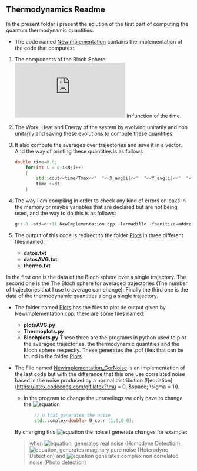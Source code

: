 ## Thermodynamics Readme
In the present folder i present the solution of the first part of computing the quantum thermodynamic quantities.

* The code named [NewImplementation](./NewImplementation.cpp) contains the implementation of the code that computes:

1. The components of the Bloch Sphere ![equation](https://latex.codecogs.com/gif.latex?x,&space;y,&space;z) in function of the time.

2. The Work, Heat and Energy of the system by evolving unitarily and non unitarily and saving these evolutions to compute these quantities.

3. It also compute the averages over trajectories and save it in a vector. And the way of printing these quantities is as follows
	``` c++
	double time=0.0;
    	for(int i = 0;i<N;i++)
    	{
    		std::cout<<time/Tmax<<"  "<<X_avg[i]<<"  "<<Y_avg[i]<<"  "<<Z_avg[i]<<std::endl;
    		time +=dt;
    	}
	```
4. The way I am compiling in order to check any kind of errors or leaks in the memory or maybe variables that are declared but are not being used, and the way to do this is as follows:
	```c++
	g++-8 -std=c++11 NewImplementation.cpp -larmadillo -fsanitize=address -fsanitize=leak -fsanitize=undefined -fvisibility=hidden -Wall
	```
5. The output of this code is redirect to the folder [Plots](./Plots) in three different files named:

	* **datos.txt**
	* **datosAVG.txt**
	* **thermo.txt**

In the first one is the data of the Bloch sphere over a single trajectory. The second one is the The Bloch sphere for averaged trajectories (The number of trajectories that I use to average can change). Finally the third one is the data of the thermodynamic quantities along a single trajectory.

* The folder named [Plots](./Plots) has the files to plot de output given by Newimplementation.cpp, there are some files named:
	* **plotsAVG.py**
	* **Thermoplots.py**
	* **Blochplots.py**
These three are the programs in python used to plot the averaged trajectories, the thermodynamic quantities and the Bloch sphere respectly. These generates the .pdf files that can be found in the folder [Plots](./Plots).

* The File named [Newimplementation_CorNoise](./Newimplementation_CorNoise.cpp) is an implementation of the last code but with the difference that this one use correlated noise based in the noise produced by a normal distribution (![equation](https://latex.codecogs.com/gif.latex?\mu = 0, &space; \sigma = 1)). 
	- In the program to change the unravelings we only have to change the ![equation](https://latex.codecogs.com/gif.latex?\U_{corr})
		```c++
			// u that generates the noise 
  			std::complex<double> U_corr (1.0,0.0);
		```
		
	By changing this ![equation](https://latex.codecogs.com/gif.latex?\U_{corr}) the noise I generate changes for example:
	> when ![equation](https://latex.codecogs.com/gif.latex?U_{corr}=1), generates real noise (Homodyne Detection), ![equation](https://latex.codecogs.com/gif.latex?U_{corr}=-1), generates imaginary pure noise (Heterodyne Detection) and ![equation](https://latex.codecogs.com/gif.latex?U_{corr}=0) generates complex non correlated noise (Photo detection)
		